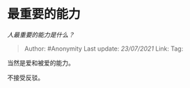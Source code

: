 # 最重要的能力
*人最重要的能力是什么？*

> Author: #Anonymity
> Last update: *23/07/2021* 
> Link:
> Tag:   



当然是爱和被爱的能力。

不接受反驳。



